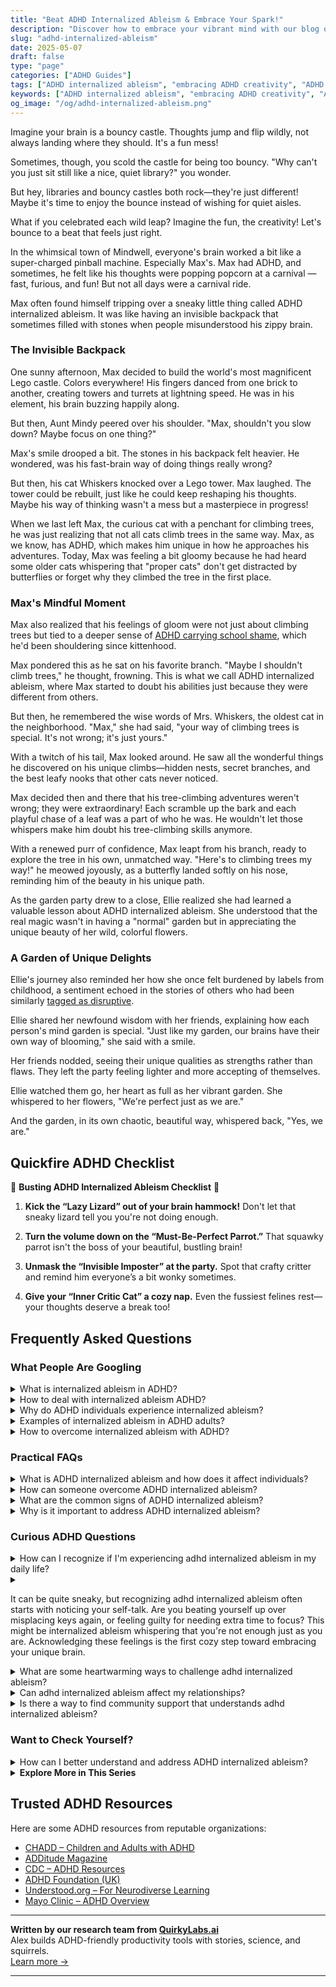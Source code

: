 ```yaml
---
title: "Beat ADHD Internalized Ableism & Embrace Your Spark!"
description: "Discover how to embrace your vibrant mind with our blog on \"adhd internalized ableism.\" Dive into a cozy, playful exploration that helps you feel validated and celebrated, just as you are!"
slug: "adhd-internalized-ableism"
date: 2025-05-07
draft: false
type: "page"
categories: ["ADHD Guides"]
tags: ["ADHD internalized ableism", "embracing ADHD creativity", "ADHD positive mindset", "ADHD self-acceptance", "ADHD and self-doubt", "celebrating ADHD differences", "ADHD emotional support"]
keywords: ["ADHD internalized ableism", "embracing ADHD creativity", "ADHD positive mindset", "ADHD self-acceptance", "ADHD and self-doubt", "celebrating ADHD differences", "ADHD emotional support"]
og_image: "/og/adhd-internalized-ableism.png"
---
```


Imagine your brain is a bouncy castle. Thoughts jump and flip wildly, not always landing where they should. It's a fun mess!

Sometimes, though, you scold the castle for being too bouncy. "Why can't you just sit still like a nice, quiet library?" you wonder.

But hey, libraries and bouncy castles both rock—they're just different! Maybe it's time to enjoy the bounce instead of wishing for quiet aisles.

What if you celebrated each wild leap? Imagine the fun, the creativity! Let's bounce to a beat that feels just right.

In the whimsical town of Mindwell, everyone's brain worked a bit like a super-charged pinball machine. Especially Max's. Max had ADHD, and sometimes, he felt like his thoughts were popping popcorn at a carnival — fast, furious, and fun! But not all days were a carnival ride.

Max often found himself tripping over a sneaky little thing called ADHD internalized ableism. It was like having an invisible backpack that sometimes filled with stones when people misunderstood his zippy brain.

### The Invisible Backpack

One sunny afternoon, Max decided to build the world's most magnificent Lego castle. Colors everywhere! His fingers danced from one brick to another, creating towers and turrets at lightning speed. He was in his element, his brain buzzing happily along.

But then, Aunt Mindy peered over his shoulder. "Max, shouldn't you slow down? Maybe focus on one thing?"

Max's smile drooped a bit. The stones in his backpack felt heavier. He wondered, was his fast-brain way of doing things really wrong?

But then, his cat Whiskers knocked over a Lego tower. Max laughed. The tower could be rebuilt, just like he could keep reshaping his thoughts. Maybe his way of thinking wasn't a mess but a masterpiece in progress!

When we last left Max, the curious cat with a penchant for climbing trees, he was just realizing that not all cats climb trees in the same way. Max, as we know, has ADHD, which makes him unique in how he approaches his adventures. Today, Max was feeling a bit gloomy because he had heard some older cats whispering that "proper cats" don't get distracted by butterflies or forget why they climbed the tree in the first place.

### Max's Mindful Moment

Max also realized that his feelings of gloom were not just about climbing trees but tied to a deeper sense of [ADHD carrying school shame](/pages/adhd-carrying-school-shame/), which he'd been shouldering since kittenhood.

Max pondered this as he sat on his favorite branch. "Maybe I shouldn't climb trees," he thought, frowning. This is what we call ADHD internalized ableism, where Max started to doubt his abilities just because they were different from others.

But then, he remembered the wise words of Mrs. Whiskers, the oldest cat in the neighborhood. "Max," she had said, "your way of climbing trees is special. It's not wrong; it's just yours."

With a twitch of his tail, Max looked around. He saw all the wonderful things he discovered on his unique climbs—hidden nests, secret branches, and the best leafy nooks that other cats never noticed.

Max decided then and there that his tree-climbing adventures weren't wrong; they were extraordinary! Each scramble up the bark and each playful chase of a leaf was a part of who he was. He wouldn't let those whispers make him doubt his tree-climbing skills anymore.

With a renewed purr of confidence, Max leapt from his branch, ready to explore the tree in his own, unmatched way. "Here's to climbing trees my way!" he meowed joyously, as a butterfly landed softly on his nose, reminding him of the beauty in his unique path.

As the garden party drew to a close, Ellie realized she had learned a valuable lesson about ADHD internalized ableism. She understood that the real magic wasn't in having a "normal" garden but in appreciating the unique beauty of her wild, colorful flowers.

### A Garden of Unique Delights

Ellie's journey also reminded her how she once felt burdened by labels from childhood, a sentiment echoed in the stories of others who had been similarly [tagged as disruptive](/pages/adhd-labeled-as-disruptive/).

Ellie shared her newfound wisdom with her friends, explaining how each person's mind garden is special. "Just like my garden, our brains have their own way of blooming," she said with a smile.

Her friends nodded, seeing their unique qualities as strengths rather than flaws. They left the party feeling lighter and more accepting of themselves.

Ellie watched them go, her heart as full as her vibrant garden. She whispered to her flowers, "We're perfect just as we are."

And the garden, in its own chaotic, beautiful way, whispered back, "Yes, we are."

## Quickfire ADHD Checklist

🌟 **Busting ADHD Internalized Ableism Checklist** 🌟

1. **Kick the “Lazy Lizard” out of your brain hammock!**
   Don't let that sneaky lizard tell you you're not doing enough.

2. **Turn the volume down on the “Must-Be-Perfect Parrot.”**
   That squawky parrot isn't the boss of your beautiful, bustling brain!

3. **Unmask the “Invisible Imposter” at the party.**
   Spot that crafty critter and remind him everyone’s a bit wonky sometimes.

4. **Give your “Inner Critic Cat” a cozy nap.**
   Even the fussiest felines rest—your thoughts deserve a break too!

## Frequently Asked Questions



### What People Are Googling

<details><summary>What is internalized ableism in ADHD?</summary><p>Internalized ableism in ADHD refers to when individuals with ADHD start to absorb and believe negative stereotypes or misconceptions about their condition. This can lead to self-criticism or feeling less than because you might think you should be able to do things the same way or as quickly as others without ADHD. It's like carrying around a little voice that undermines your confidence, saying you're not good enough because of your ADHD traits. Remember, your brain just works differently, and that’s not only okay, it’s uniquely yours — full of creativity and perspective that only you can offer!</p></details>
<details><summary>How to deal with internalized ableism ADHD?</summary><p>Dealing with internalized ableism when you have ADHD can definitely be challenging, but recognizing it is a huge first step, so good for you! One helpful approach is to gently remind yourself that ADHD is just a different way of processing the world, not a deficit. It can also be really beneficial to connect with others who understand and share your experiences, whether that’s through online communities, support groups, or even podcasts. Lastly, consider working with a therapist or coach who specializes in ADHD and can help you reframe negative thoughts and celebrate your unique strengths.</p></details>
<details><summary>Why do ADHD individuals experience internalized ableism?</summary><p>Absolutely, understanding why someone with ADHD might experience internalized ableism is so important. It often stems from growing up in a world that values certain ways of thinking and behaving—ways that might not align with how someone with ADHD naturally operates. This can lead to feelings that there's something "wrong" with them because they differ from these expected norms. Remember, everyone has unique strengths, and ADHD also brings incredible creativity, passion, and energy! It’s all about finding the right strategies and supports that allow those qualities to shine.</p></details>
<details><summary>Examples of internalized ableism in ADHD adults?</summary><p>Absolutely, it's really important to recognize internalized ableism so you can start to heal from it. For adults with ADHD, this might look like criticizing oneself for not meeting "normal" standards of productivity or organization. It could also show up as feeling guilty for needing more time to complete tasks or for relying on tools and strategies that others don’t need. Remember, your needs are valid, and embracing strategies that work for you is a strength, not a weakness. It’s all about finding what helps you thrive!</p></details>
<details><summary>How to overcome internalized ableism with ADHD?</summary><p>Overcoming internalized ableism when you have ADHD can feel like a big task, but it’s so rewarding to see yourself in a kinder light. Start by gently acknowledging the ways you might have adopted negative views about your ADHD traits. It’s helpful to surround yourself with positive representations of ADHD, whether through supportive communities, books, or media that celebrate neurodiversity. Remember, your ADHD is a part of the unique and wonderful person you are, and embracing that can lead to a more fulfilling and compassionate self-view.</p></details>



### Practical FAQs

<details><summary>What is ADHD internalized ableism and how does it affect individuals?</summary><p>ADHD internalized ableism is when individuals with ADHD start to unconsciously absorb and believe negative stereotypes and misconceptions about ADHD that are prevalent in society. This can lead them to judge themselves harshly, often feeling inadequate or blaming themselves for struggles that are related to ADHD symptoms. This self-criticism can affect self-esteem and mental health, making it harder to seek support or accommodations. Understanding and addressing these feelings can be a key part of the journey to self-acceptance and effectively managing ADHD.</p></details>
<details><summary>How can someone overcome ADHD internalized ableism?</summary><p>Oh, overcoming internalized ableism with ADHD can feel like a big, cozy blanket that needs some gentle unfolding. First, it’s important to recognize and acknowledge those feelings without judgment—think of it as offering yourself a warm, understanding hug. Connecting with others who have ADHD can also be incredibly comforting, as it helps to share experiences and successes in a space that validates your feelings. Lastly, embracing your unique strengths and learning about ADHD can empower you, much like finding a cozy nook that feels just right for you. Remember, every step you take is a part of crafting a more compassionate understanding of yourself.</p></details>
<details><summary>What are the common signs of ADHD internalized ableism?</summary><p>Absolutely, it's such an important question! Often, internalized ableism in ADHD can manifest as feeling guilty or blaming oneself for struggles related to ADHD symptoms, like time management or forgetfulness. You might find yourself thinking things like "I just need to try harder," or comparing your productivity to others who don't have ADHD. Remember, these feelings are quite common, and it's okay to acknowledge them. It's a step toward understanding your unique strengths and finding strategies that suit your individual needs.</p></details>
<details><summary>Why is it important to address ADHD internalized ableism?</summary><p>Addressing internalized ableism when you have ADHD is crucial because it helps you recognize and dismantle the unfair self-judgments that stem from societal expectations. Understanding that some of the difficulties you experience are due to a mismatch between your brain’s wiring and the world around you can be incredibly freeing. It allows you to shift from a mindset of personal failure to one of personal empowerment and accommodation. Embracing this perspective fosters self-compassion and paves the way for more effective strategies to navigate daily life.</p></details>



### Curious ADHD Questions

<details><summary>How can I recognize if I'm experiencing adhd internalized ableism in my daily life?</summary><p>Recognizing internalized ableism when you have ADHD can be a bit like untangling a knotted string — it takes patience and gentle persistence. Start by noticing moments when you're being unusually hard on yourself, perhaps criticizing how you work or socialize compared to others who don’t have ADHD. These feelings might stem from a place where societal expectations don't align with the unique ways your brain functions. If you catch yourself feeling inadequate for not adhering to 'typical' standards or timelines, it might be a sign to wrap yourself in some self-compassion and remind yourself that your ADHD differences are not deficiencies, but merely differences.</p></details>
<details><summary><p>It can be quite sneaky, but recognizing adhd internalized ableism often starts with noticing your self-talk. Are you beating yourself up over misplacing keys again, or feeling guilty for needing extra time to focus? This might be internalized ableism whispering that you're not enough just as you are. Acknowledging these feelings is the first cozy step toward embracing your unique brain.</p></summary><p>Absolutely, recognizing internalized ableism linked to ADHD can feel like uncovering hidden layers within ourselves. It's like noticing how we speak to ourselves when things don't go as planned, like misplacing keys or needing more time to concentrate. If you find yourself being harsh or feeling guilty, it's important to pause and wrap those thoughts in understanding, just as you would comfort a friend. By gently acknowledging these feelings, you're taking a warm, accepting step towards embracing the unique way your brain works.</p></details>
<details><summary>What are some heartwarming ways to challenge adhd internalized ableism?</summary><p>Absolutely, embracing your unique ADHD traits can be both heartwarming and empowering! Start by celebrating small successes each day, no matter how minor they may seem. This can help rewrite the internal narrative that often tells us we're not achieving enough. Another lovely approach is to connect with the ADHD community, whether online or in-person, to share stories and strategies. These connections can reinforce the truth that you're not alone and that your way of interacting with the world is not just okay but truly valuable. Remember, every part of you adds to your unique sparkle!</p></details>
<details><summary>Can adhd internalized ableism affect my relationships?</summary><p>Absolutely, internalized ableism can subtly influence how you view yourself and interact with others, especially when it comes to ADHD. If you find yourself holding negative beliefs about your ADHD traits, it might lead you to feel less confident in your relationships or overly critical of the ways you communicate or connect with others. Remember, every aspect of you, including your ADHD, is part of what makes you uniquely wonderful. It's important to be gentle with yourself and recognize that everyone brings their own set of strengths and challenges to a relationship.</p></details>
<details><summary>Is there a way to find community support that understands adhd internalized ableism?</summary><p>Absolutely, finding a supportive community that understands the nuances of ADHD and internalized ableism can make a huge difference in feeling seen and supported. Consider looking into online forums and social media groups specifically tailored for individuals with ADHD. These platforms often host a variety of discussions where you can share experiences and learn from others who might be facing similar challenges. Additionally, local ADHD support groups or meetups can offer a personal touch, allowing you to connect with others in a welcoming, understanding environment.</p></details>



### Want to Check Yourself?

<details><summary>How can I better understand and address ADHD internalized ableism?</summary><p>Understanding and addressing internalized ableism with ADHD starts with recognizing that the negative thoughts you may have about your ADHD-related behaviors are often rooted in broader societal standards that don't accommodate neurodiversity. A great first step is to educate yourself about ADHD, learning both the challenges and the unique strengths it can bring. Surround yourself with supportive voices, either through communities, books, or ADHD-informed therapists, who reinforce that ADHD is a difference, not a deficit. Celebrate your small wins daily, and gently remind yourself that progress, not perfection, is what truly matters.</p></details>

<script type="application/ld+json">
{
  "@context": "https://schema.org",
  "@type": "FAQPage",
  "mainEntity": [
    {
      "@type": "Question",
      "name": "What is internalized ableism in ADHD?",
      "acceptedAnswer": {
        "@type": "Answer",
        "text": "Internalized ableism in ADHD refers to when individuals with ADHD start to absorb and believe negative stereotypes or misconceptions about their condition. This can lead to self-criticism or feeling less than because you might think you should be able to do things the same way or as quickly as others without ADHD. It's like carrying around a little voice that undermines your confidence, saying you're not good enough because of your ADHD traits. Remember, your brain just works differently, and that\u2019s not only okay, it\u2019s uniquely yours \u2014 full of creativity and perspective that only you can offer!"
      }
    },
    {
      "@type": "Question",
      "name": "How to deal with internalized ableism ADHD?",
      "acceptedAnswer": {
        "@type": "Answer",
        "text": "Dealing with internalized ableism when you have ADHD can definitely be challenging, but recognizing it is a huge first step, so good for you! One helpful approach is to gently remind yourself that ADHD is just a different way of processing the world, not a deficit. It can also be really beneficial to connect with others who understand and share your experiences, whether that\u2019s through online communities, support groups, or even podcasts. Lastly, consider working with a therapist or coach who specializes in ADHD and can help you reframe negative thoughts and celebrate your unique strengths."
      }
    },
    {
      "@type": "Question",
      "name": "Why do ADHD individuals experience internalized ableism?",
      "acceptedAnswer": {
        "@type": "Answer",
        "text": "Absolutely, understanding why someone with ADHD might experience internalized ableism is so important. It often stems from growing up in a world that values certain ways of thinking and behaving\u2014ways that might not align with how someone with ADHD naturally operates. This can lead to feelings that there's something \"wrong\" with them because they differ from these expected norms. Remember, everyone has unique strengths, and ADHD also brings incredible creativity, passion, and energy! It\u2019s all about finding the right strategies and supports that allow those qualities to shine."
      }
    },
    {
      "@type": "Question",
      "name": "Examples of internalized ableism in ADHD adults?",
      "acceptedAnswer": {
        "@type": "Answer",
        "text": "Absolutely, it's really important to recognize internalized ableism so you can start to heal from it. For adults with ADHD, this might look like criticizing oneself for not meeting \"normal\" standards of productivity or organization. It could also show up as feeling guilty for needing more time to complete tasks or for relying on tools and strategies that others don\u2019t need. Remember, your needs are valid, and embracing strategies that work for you is a strength, not a weakness. It\u2019s all about finding what helps you thrive!"
      }
    },
    {
      "@type": "Question",
      "name": "How to overcome internalized ableism with ADHD?",
      "acceptedAnswer": {
        "@type": "Answer",
        "text": "Overcoming internalized ableism when you have ADHD can feel like a big task, but it\u2019s so rewarding to see yourself in a kinder light. Start by gently acknowledging the ways you might have adopted negative views about your ADHD traits. It\u2019s helpful to surround yourself with positive representations of ADHD, whether through supportive communities, books, or media that celebrate neurodiversity. Remember, your ADHD is a part of the unique and wonderful person you are, and embracing that can lead to a more fulfilling and compassionate self-view."
      }
    }
  ]
}
</script>
<script type="application/ld+json">
{
  "@context": "https://schema.org",
  "@type": "Article",
  "author": {
    "@type": "Person",
    "name": "QuirkyLabs",
    "url": "https://quirkylabs.ai/about"
  },
  "headline": "\"Beat ADHD Internalized Ableism & Embrace Your Spark!\"",
  "mainEntityOfPage": "https://blog.quirkylabs.ai/pages/adhd-internalized-ableism/",
  "datePublished": "2025-05-07"
}
</script>
<script type="application/ld+json">
{
  "@context": "https://schema.org",
  "@type": "BreadcrumbList",
  "itemListElement": [
    {
      "@type": "ListItem",
      "position": 1,
      "name": "Home",
      "item": "https://quirkylabs.ai/"
    },
    {
      "@type": "ListItem",
      "position": 2,
      "name": "Blog",
      "item": "https://blog.quirkylabs.ai/"
    },
    {
      "@type": "ListItem",
      "position": 3,
      "name": "\"Beat ADHD Internalized Ableism & Embrace Your Spark!\"",
      "item": "https://blog.quirkylabs.ai/pages/adhd-internalized-ableism/"
    }
  ]
}
</script>

<details>
<summary><strong>Explore More in This Series</strong></summary>

- [Adhd Childhood Labels](/pages/adhd-childhood-labels/)
- [Adhd Fear Of Judgment](/pages/adhd-fear-of-judgment/)
- [Adhd Carrying School Shame](/pages/adhd-carrying-school-shame/)
- [Adhd Feel Dumb](/pages/adhd-feel-dumb/)
- [Adhd Fear Of Looking Dumb](/pages/adhd-fear-of-looking-dumb/)
- [Adhd Always In Trouble](/pages/adhd-always-in-trouble/)
- [Adhd Afraid Of Being Seen](/pages/adhd-afraid-of-being-seen/)
- [Adhd People Think Im Stupid](/pages/adhd-people-think-im-stupid/)
</details>



## Trusted ADHD Resources

Here are some ADHD resources from reputable organizations:

- [CHADD – Children and Adults with ADHD](https://chadd.org)
- [ADDitude Magazine](https://www.additudemag.com)
- [CDC – ADHD Resources](https://www.cdc.gov/ncbddd/adhd)
- [ADHD Foundation (UK)](https://www.adhdfoundation.org.uk)
- [Understood.org – For Neurodiverse Learning](https://www.understood.org)
- [Mayo Clinic – ADHD Overview](https://www.mayoclinic.org/diseases-conditions/adhd)


---

**Written by our research team from [QuirkyLabs.ai](https://quirkylabs.ai)**  
Alex builds ADHD-friendly productivity tools with stories, science, and squirrels.  
[Learn more →](https://quirkylabs.ai)

---